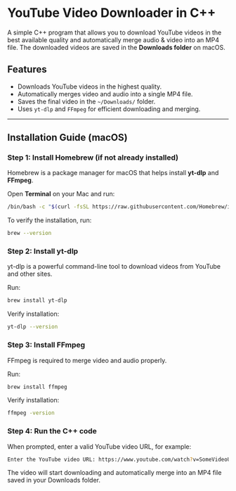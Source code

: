 # YouTube Video Downloader in C++

A simple C++ program that allows you to download YouTube videos in the best available quality and automatically merge audio & video into an MP4 file. 
The downloaded videos are saved in the **Downloads folder** on macOS.

## Features
- Downloads YouTube videos in the highest quality.
- Automatically merges video and audio into a single MP4 file.
- Saves the final video in the `~/Downloads/` folder.
- Uses `yt-dlp` and `FFmpeg` for efficient downloading and merging.

---

##  Installation Guide (macOS)

### **Step 1: Install Homebrew (if not already installed)**
Homebrew is a package manager for macOS that helps install **yt-dlp** and **FFmpeg**.

Open **Terminal** on your Mac and run:

```sh
/bin/bash -c "$(curl -fsSL https://raw.githubusercontent.com/Homebrew/install/HEAD/install.sh)"
```

To verify the installation, run:
```sh
brew --version
```

### **Step 2: Install yt-dlp**
yt-dlp is a powerful command-line tool to download videos from YouTube and other sites.

Run:
```sh
brew install yt-dlp
```

Verify installation:
```sh
yt-dlp --version
```

### **Step 3: Install FFmpeg**
FFmpeg is required to merge video and audio properly.

Run:
```sh
brew install ffmpeg
```

Verify installation:
```sh
ffmpeg -version
```

### **Step 4: Run the C++ code**
When prompted, enter a valid YouTube video URL, for example:

```sh
Enter the YouTube video URL: https://www.youtube.com/watch?v=SomeVideoURL
```

The video will start downloading and automatically merge into an MP4 file saved in your Downloads folder.










